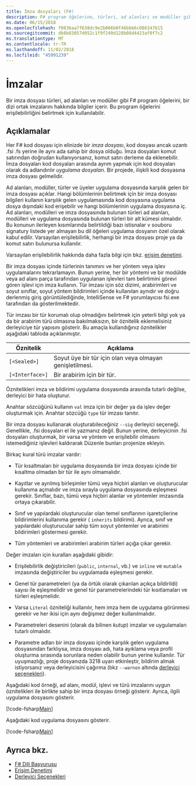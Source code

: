 ```yaml
---
title: İmza dosyaları (F#)
description: F# program öğelerine, türleri, ad alanları ve modüller gibi bir dizi ortak imzalarını hakkındaki bilgileri tutmak için F# imza dosyalarını kullanmayı öğrenin.
ms.date: 06/15/2018
ms.openlocfilehash: f0836aa7f638dc9e2b066b0f46bbb6c086347615
ms.sourcegitcommit: db8b83057d052c1f9f249d128b08d4423af0f7c2
ms.translationtype: MT
ms.contentlocale: tr-TR
ms.lasthandoff: 11/02/2018
ms.locfileid: "45991239"
---
```

# <a name="signatures"></a>İmzalar

Bir imza dosyası türleri, ad alanları ve modüller gibi F# program öğelerini, bir dizi ortak imzalarını hakkında bilgiler içerir. Bu program öğelerini erişilebilirliğini belirtmek için kullanılabilir.

## <a name="remarks"></a>Açıklamalar

Her F# kod dosyası için elinizde bir *imza dosyası*, kod dosyası ancak uzantı .fsi .fs yerine ile aynı ada sahip bir dosya olduğu. İmza dosyaları komut satırından doğrudan kullanıyorsanız, komut satırı derleme da eklenebilir. İmza dosyaları kod dosyaları arasında ayrım yapmak için kod dosyaları olarak da adlandırılır *uygulama dosyaları*. Bir projede, ilişkili kod dosyasına imza dosyası gelmelidir.

Ad alanları, modüller, türler ve üyeler uygulama dosyasında karşılık gelen bir imza dosyası açıklar. Hangi bölümlerinin belirtmek için bir imza dosyası bilgileri kullanın karşılık gelen uygulamasında kod dosyasına uygulama dosya dışındaki kod erişebilir ve hangi bölümlerinin uygulama dosyasına iç. Ad alanları, modülleri ve imza dosyasında bulunan türleri ad alanları, modülleri ve uygulama dosyasında bulunan türleri bir alt kümesi olmalıdır. Bu konunun ilerleyen kısımlarında belirtildiği bazı istisnalar v souboru signatury listede yer almayan bu dil öğeleri uygulama dosyanın özel olarak kabul edilir. Varsayılan erişilebilirlik, herhangi bir imza dosyası proje ya da komut satırı bulunursa kullanılır.

Varsayılan erişilebilirlik hakkında daha fazla bilgi için bkz. [erişim denetimi](access-control.md).

Bir imza dosyası içinde türlerinin tanımını ve her yöntem veya işlev uygulamalarını tekrarlamayın. Bunun yerine, her bir yöntemi ve bir modülde veya ad alanı parça tarafından uygulanan işlevleri tam belirtimini görevi gören işlevi için imza kullanın. Tür imzası için söz dizimi, arabirimleri ve soyut sınıflar, soyut yöntem bildirimleri içinde kullanılan aynıdır ve doğru derlenmiş giriş görüntülediğinde, IntelliSense ve F# yorumlayıcısı fsi.exe tarafından da gösterilmektedir.

Tür imzası bir tür korumalı olup olmadığını belirtmek için yeterli bilgi yok ya da bir arabirim türü olmasına bakılmaksızın, bir öznitelik eklemelisiniz derleyiciye tür yapısını gösterir. Bu amaçla kullandığınız öznitelikler aşağıdaki tabloda açıklanmıştır.

|Öznitelik|Açıklama|
|---------|-----------|
|`[<Sealed>]`|Soyut üye bir tür için olan veya olmayan genişletilmesi.|
|`[<Interface>]`|Bir arabirim için bir tür.|
Öznitelikleri imza ve bildirimi uygulama dosyasında arasında tutarlı değilse, derleyici bir hata oluşturur.

Anahtar sözcüğünü kullanın `val` imza için bir değer ya da işlev değer oluşturmak için. Anahtar sözcüğü `type` tür imzası tanıtır.

Bir imza dosyası kullanarak oluşturabileceğiniz `--sig` derleyici seçeneği. Genellikle, .fsi dosyaları el ile yazmanız değil. Bunun yerine, derleyicinin .fsi dosyaları oluşturmak, bir varsa ve yöntem ve erişilebilir olmasını istemediğiniz işlevleri kaldırarak Düzenle bunları projenize ekleyin.

Birkaç kural türü imzalar vardır:

- Tür kısaltmaları bir uygulama dosyasında bir imza dosyası içinde bir kısaltma olmadan bir tür ile aynı olmamalıdır.

- Kayıtlar ve ayrılmış birleşimler tümü veya hiçbiri alanları ve oluşturucular kullanıma açmalıdır ve imza sırayla uygulama dosyasında eşleşmesi gerekir. Sınıflar, bazı, tümü veya hiçbiri alanlar ve yöntemler imzasında ortaya çıkarabilir.

- Sınıf ve yapılardaki oluşturucular olan temel sınıflarının işaretçilerine bildirimlerini kullanıma gerekir ( `inherits` bildirimi). Ayrıca, sınıf ve yapılardaki oluşturucular sahip tüm soyut yöntemler ve arabirimi bildirimleri göstermesi gerekir.

- Tüm yöntemleri ve arabirimleri arabirim türleri açığa çıkar gerekir.

Değer imzaları için kuralları aşağıdaki gibidir:

- Erişilebilirlik değiştiricileri (`public`, `internal`, vb.) ve `inline` ve `mutable` imzasında değiştiriciler bu uygulamada eşleşmesi gerekir.

- Genel tür parametreleri (ya da örtük olarak çıkarılan açıkça bildirildi) sayısı ile eşleşmelidir ve genel tür parametrelerindeki tür kısıtlamaları ve türleri eşleşmelidir.

- Varsa `Literal` özniteliği kullanılır, hem imza hem de uygulama görünmesi gerekir ve her ikisi için aynı değişmez değer kullanılmalıdır.

- Parametreleri desenini (olarak da bilinen *kutup*) imzalar ve uygulamaları tutarlı olmalıdır.

- Parametre adları bir imza dosyası içinde karşılık gelen uygulama dosyasından farklıysa, imza dosyası adı, hata ayıklama veya profil oluşturma sırasında sorunlara neden olabilir bunun yerine kullanılır. Tür uyuşmazlığı, proje dosyanızda 3218 uyarı etkinleştir, bildirim almak istiyorsanız veya derleyicisini çağırma (bkz `--warnon` altında [derleyici seçenekleri](compiler-options.md)).

Aşağıdaki kod örneği, ad alanı, modül, işlevi ve türü imzalarını uygun öznitelikleri ile birlikte sahip bir imza dosyası örneği gösterir. Ayrıca, ilgili uygulama dosyasını gösterir.

[!code-fsharp[Main](../../../samples/snippets/fsharp/fssignatures/snippet9002.fs)]

Aşağıdaki kod uygulama dosyasını gösterir.

[!code-fsharp[Main](../../../samples/snippets/fsharp/fssignatures/snippet9001.fs)]

## <a name="see-also"></a>Ayrıca bkz.

- [F# Dili Başvurusu](index.md)
- [Erişim Denetimi](access-control.md)
- [Derleyici Seçenekleri](compiler-options.md)
